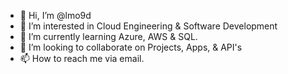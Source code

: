 - 👋 Hi, I’m @lmo9d 
- 👀 I’m interested in Cloud Engineering & Software Development
- 🌱 I’m currently learning Azure, AWS & SQL.
- 💞️ I’m looking to collaborate on Projects, Apps, & API's
- 📫 How to reach me via email.

<!---
lmo9d/lmo9d is a ✨ special ✨ repository because its `README.md` (this file) appears on your GitHub profile.
You can click the Preview link to take a look at your changes.
--->
